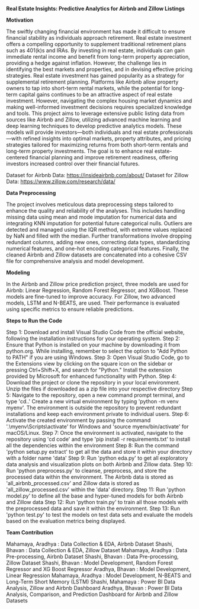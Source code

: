 **Real Estate Insights: Predictive Analytics for Airbnb and Zillow Listings**

**Motivation**

The swiftly changing financial environment has made it difficult to ensure financial stability as
individuals approach retirement. Real estate investment offers a compelling opportunity to
supplement traditional retirement plans such as 401(k)s and IRAs. By investing in real estate,
individuals can gain immediate rental income and benefit from long-term property appreciation,
providing a hedge against inflation. However, the challenge lies in identifying the best markets
and properties, and in devising effective pricing strategies. Real estate investment has gained
popularity as a strategy for supplemental retirement planning. Platforms like Airbnb allow
property owners to tap into short-term rental markets, while the potential for long-term capital
gains continues to be an attractive aspect of real estate investment. However, navigating the
complex housing market dynamics and making well-informed investment decisions requires
specialized knowledge and tools. This project aims to leverage extensive public listing data from
sources like Airbnb and Zillow, utilizing advanced machine learning and deep learning
techniques to develop predictive analytics models. These models will provide investors—both
individuals and real estate professionals—with refined insights into optimal markets, property
attributes, and pricing strategies tailored for maximizing returns from both short-term rentals and
long-term property investments. The goal is to enhance real estate-centered financial planning
and improve retirement readiness, offering investors increased control over their financial
futures.

Dataset for Airbnb Data: https://insideairbnb.com/about/
Dataset for Zillow Data: https://www.zillow.com/research/data/

**Data Preprocessing**

The project involves meticulous data preprocessing steps tailored to enhance the quality and
reliability of the analyses. This includes handling missing data using mean and mode imputation
for numerical data and integrating KNN imputation for potential future categorical nulls. Outliers
are detected and managed using the IQR method, with extreme values replaced by NaN and
filled with the median. Further transformations involve dropping redundant columns, adding new
ones, correcting data types, standardizing numerical features, and one-hot encoding categorical
features. Finally, the cleaned Airbnb and Zillow datasets are concatenated into a cohesive CSV
file for comprehensive analysis and model development.

**Modeling**

In the Airbnb and Zillow price prediction project, three models are used for Airbnb: Linear
Regression, Random Forest Regressor, and XGBoost. These models are fine-tuned to improve
accuracy. For Zillow, two advanced models, LSTM and N-BEATS, are used. Their performance
is evaluated using specific metrics to ensure reliable predictions.

**Steps to Run the Code**

Step 1: Download and install Visual Studio Code from the official website, following the
installation instructions for your operating system.
Step 2: Ensure that Python is installed on your machine by downloading it from python.org.
While installing, remember to select the option to "Add Python to PATH" if you are using
Windows.
Step 3: Open Visual Studio Code, go to the Extensions view by clicking on the square icon on
the sidebar or pressing Ctrl+Shift+X, and search for "Python." Install the extension provided by
Microsoft for enhanced functionality with Python.
Step 4: Download the project or clone the repository in your local environment. Unzip the files if
downloaded as a zip file into your respective directory
Step 5: Navigate to the repository, open a new command prompt terminal, and type 'cd..'
Create a new virtual environment by typing 'python -m venv myenv'. The environment is outside
the repository to prevent redundant installations and keep each environment private to individual
users.
Step 6: Activate the created environment by passing the command '.\myenv\Scripts\activate' for
Windows and 'source myenv/bin/activate' for macOS/Linux.
Step 7: Once the environment is activated, navigate to the repository using 'cd code' and type
'pip install -r requirements.txt' to install all the dependencies within the environment
Step 8: Run the command 'python setup.py extract' to get all the data and store it within your
directory with a folder name 'data'
Step 9: Run 'python eda.py' to get all exploratory data analysis and visualization plots on both
Airbnb and Zillow data.
Step 10: Run 'python preprocess.py' to cleanse, preprocess, and store the processed data
within the environment. The Airbnb data is stored as 'all_airbnb_processed.csv' and Zillow data
is stored as 'all_zillow_processed.csv' within the 'data' directory.
Step 11: Run 'python model.py' to define all the base and hyper-tuned models for both Airbnb
and Zillow data
Step 12: Run 'python train.py' to train all those models with the preprocessed data and save it
within the environment.
Step 13: Run 'python test.py' to test the models on test data sets and evaluate the models
based on the evaluation metrics being displayed.

**Team Contribution**

Mahamaya, Aradhya : Data Collection & EDA, Airbnb Dataset
Shashi, Bhavan : Data Collection & EDA, Zillow Dataset
Mahamaya, Aradhya : Data Pre-processing, Airbnb Dataset
Shashi, Bhavan : Data Pre-processing, Zillow Dataset
Shashi, Bhavan : Model Development, Random Forest Regressor and XG Boost Regressor
Aradhya, Bhavan : Model Development, Linear Regression
Mahamaya, Aradhya : Model Development, N-BEATS and Long-Term Short Memory (LSTM)
Shashi, Mahamaya : Power BI Data Analysis, Zillow and Airbnb Dashboard
Aradhya, Bhavan : Power BI Data Analysis, Comparison, and Prediction Dashboard for Airbnb and Zillow Datasets